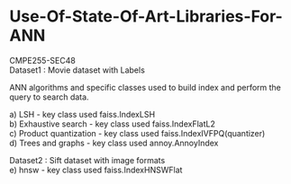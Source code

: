 # Use-Of-State-Of-Art-Libraries-For-ANN  
CMPE255-SEC48  
Dataset1 : Movie dataset with Labels  


ANN algorithms and specific classes used to build index and perform the query to search data.  

a) LSH - key class used faiss.IndexLSH  
b) Exhaustive search - key class used faiss.IndexFlatL2  
c) Product quantization - key class used faiss.IndexIVFPQ(quantizer)  
d) Trees and graphs - key class used annoy.AnnoyIndex 

Dataset2 : Sift dataset with image formats  
e) hnsw - key class used faiss.IndexHNSWFlat  
